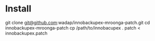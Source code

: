 # Install
git clone git@github.com:wadap/innobackupex-mroonga-patch.git
cd innobackupex-mroonga-patch
cp /path/to/innobacupex .
patch < innobackupex.patch
